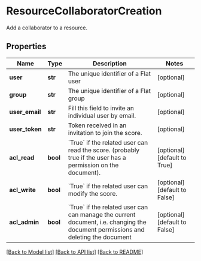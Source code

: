 # ResourceCollaboratorCreation

Add a collaborator to a resource.
## Properties
Name | Type | Description | Notes
------------ | ------------- | ------------- | -------------
**user** | **str** | The unique identifier of a Flat user | [optional] 
**group** | **str** | The unique identifier of a Flat group | [optional] 
**user_email** | **str** | Fill this field to invite an individual user by email.  | [optional] 
**user_token** | **str** | Token received in an invitation to join the score.  | [optional] 
**acl_read** | **bool** | &#x60;True&#x60; if the related user can read the score. (probably true if the user has a permission on the document).  | [optional] [default to True]
**acl_write** | **bool** | &#x60;True&#x60; if the related user can modify the score.  | [optional] [default to False]
**acl_admin** | **bool** | &#x60;True&#x60; if the related user can can manage the current document, i.e. changing the document permissions and deleting the document  | [optional] [default to False]

[[Back to Model list]](../README.md#documentation-for-models) [[Back to API list]](../README.md#documentation-for-api-endpoints) [[Back to README]](../README.md)


